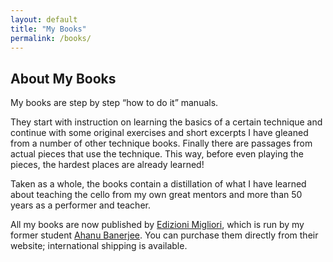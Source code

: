 ```yaml
---
layout: default
title: "My Books"
permalink: /books/
---
```


## About My Books

My books are step by step “how to do it” manuals.  

They start with instruction on learning the basics of a certain technique and continue with some original exercises and short excerpts I have gleaned from a number of other technique books.  Finally there are passages from actual pieces that use the technique.  This way, before even playing the pieces, the hardest places are already learned!  

Taken as a whole, the books contain a distillation of what I have learned about teaching the cello from my own great mentors and more than 50 years as a performer and teacher.

All my books are now published by [Edizioni Migliori](https://cellobooks.net), which is run by my former student [Ahanu Banerjee](https://ahanu.info). You can purchase them directly from their website; international shipping is available.
